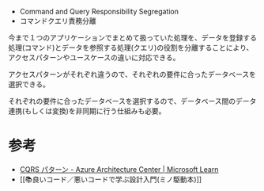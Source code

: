 - Command and Query Responsibility Segregation
- コマンドクエリ責務分離

今まで１つのアプリケーションでまとめて扱っていた処理を、データを登録する処理(コマンド)とデータを参照する処理(クエリ)の役割を分離することにより、アクセスパターンやユースケースの違いに対応できる。

アクセスパターンがそれぞれ違うので、それぞれの要件に合ったデータベースを選択できる。

それぞれの要件に合ったデータベースを選択するので、データベース間のデータ連携(もしくは変換)を非同期に行う仕組みも必要。

# 参考
- [CQRS パターン - Azure Architecture Center | Microsoft Learn](https://learn.microsoft.com/ja-jp/azure/architecture/patterns/cqrs)
- [[📚良いコード／悪いコードで学ぶ設計入門(ミノ駆動本)]]